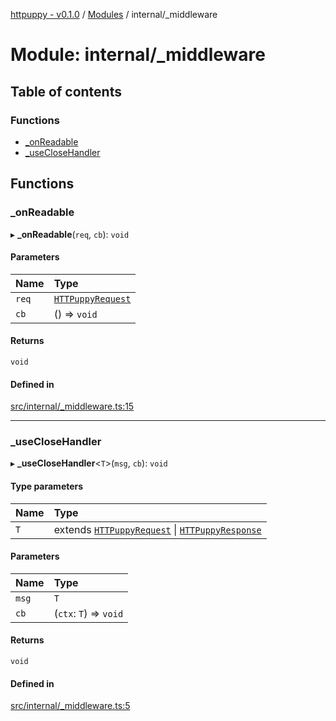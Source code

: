 [httpuppy - v0.1.0](../README.md) / [Modules](../modules.md) / internal/\_middleware

# Module: internal/\_middleware

## Table of contents

### Functions

- [\_onReadable](internal__middleware.md#_onreadable)
- [\_useCloseHandler](internal__middleware.md#_useclosehandler)

## Functions

### \_onReadable

▸ **_onReadable**(`req`, `cb`): `void`

#### Parameters

| Name | Type |
| :------ | :------ |
| `req` | [`HTTPuppyRequest`](../interfaces/types_server.HTTPuppyRequest.md) |
| `cb` | () => `void` |

#### Returns

`void`

#### Defined in

[src/internal/_middleware.ts:15](https://github.com/abschill/httpuppy/blob/b81b706/src/internal/_middleware.ts#L15)

___

### \_useCloseHandler

▸ **_useCloseHandler**<`T`\>(`msg`, `cb`): `void`

#### Type parameters

| Name | Type |
| :------ | :------ |
| `T` | extends [`HTTPuppyRequest`](../interfaces/types_server.HTTPuppyRequest.md) \| [`HTTPuppyResponse`](../interfaces/types_server.HTTPuppyResponse.md) |

#### Parameters

| Name | Type |
| :------ | :------ |
| `msg` | `T` |
| `cb` | (`ctx`: `T`) => `void` |

#### Returns

`void`

#### Defined in

[src/internal/_middleware.ts:5](https://github.com/abschill/httpuppy/blob/b81b706/src/internal/_middleware.ts#L5)
